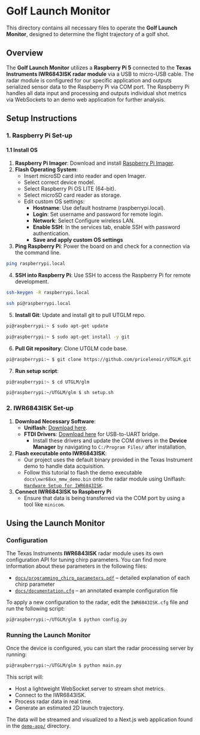 # Golf Launch Monitor

This directory contains all necessary files to operate the **Golf Launch Monitor**, designed to determine the flight trajectory of a golf shot.

## Overview

The **Golf Launch Monitor** utilizes a **Raspberry Pi 5** connected to the **Texas Instruments IWR6843ISK radar module** via a USB to micro-USB cable. The radar module is configured for our specific application and outputs serialized sensor data to the Raspberry Pi via COM port. The Raspberry Pi handles all data input and processing and outputs individual shot metrics via WebSockets to an demo web application for further analysis.


## Setup Instructions

### 1. Raspberry Pi Set-up
#### 1.1 Install OS
1. **Raspberry Pi Imager**: Download and install [Raspberry Pi Imager](https://www.raspberrypi.org/software/).
2. **Flash Operating System**: 
   - Insert microSD card into reader and open Imager.
   - Select correct device model.
   - Select Raspberry Pi OS LITE (64-bit).
   - Select microSD card reader as storage.
   - Edit custom OS settings:
      - **Hostname**: Use default hostname (raspberrypi.local).
      - **Login**: Set username and password for remote login.
      - **Network**: Select Configure wireless LAN.
      - **Enable SSH**: In the services tab, enable SSH with password authentication.
      - **Save and apply custom OS settings**
3. **Ping Raspberry Pi**: Power the board on and check for a connection via the command line.
```bash
ping raspberrypi.local
```
4. **SSH into Raspberry Pi**: Use SSH to access the Raspberry Pi for remote development.
```bash
ssh-keygen -R raspberrypi.local

ssh pi@raspberrypi.local
```
5. **Install Git**: Update and install git to pull UTGLM repo.
```bash
pi@raspberrypi:~ $ sudo apt-get update

pi@raspberrypi:~ $ sudo apt-get install -y git
```
6. **Pull Git repository**: Clone UTGLM code base.
```bash
pi@raspberrypi:~ $ git clone https://github.com/pricelenoir/UTGLM.git
```
7. **Run setup script**:
```bash
pi@raspberrypi:~ $ cd UTGLM/glm

pi@raspberrypi:~/UTGLM/glm $ sh setup.sh
```

### 2. IWR6843ISK Set-up
1. **Download Necessary Software**:
   - **Uniflash**: [Download here](https://www.ti.com/tool/UNIFLASH).
   - **FTDI Drivers**: [Download here](https://ftdichip.com/drivers/) for USB-to-UART bridge.
     - Install these drivers and update the COM drivers in the **Device Manager** by navigating to `C:/Program Files/` after installation.
2. **Flash executable onto IWR6843ISK**:
   - Our project uses the default binary provided in the Texas Instrument demo to handle data acquisition.
   - Follow this tutorial to flash the demo executable `docs\xwr68xx_mmw_demo.bin` onto the radar module using Uniflash:
   [`Hardware Setup for IWR6843ISK`](https://www.youtube.com/watch?v=YsIiPGR9k4c).
3. **Connect IWR6843ISK to Raspberry Pi**
   - Ensure that data is being transferred via the COM port by using a tool like `minicom`.


## Using the Launch Monitor

### Configuration
The Texas Instruments **IWR6843ISK** radar module uses its own configuration API for tuning chirp parameters. You can find more information about these parameters in the following files:

- [`docs/programming_chirp_parameters.pdf`](docs/programming_chirp_parameters.pdf) – detailed explanation of each chirp parameter
- [`docs/documentation.cfg`](docs/documentation.cfg) – an annotated example configuration file

To apply a new configuration to the radar, edit the `IWR6843ISK.cfg` file and run the following script:

```bash
pi@raspberrypi:~/UTGLM/glm $ python config.py
```

### Running the Launch Monitor
Once the device is configured, you can start the radar processing server by running:

```bash
pi@raspberrypi:~/UTGLM/glm $ python main.py
```

This script will:
- Host a lightweight WebSocket server to stream shot metrics.
- Connect to the IWR6843ISK.
- Process radar data in real time.
- Generate an estimated 2D launch trajectory.

The data will be streamed and visualized to a Next.js web application found in the [`demo-app/`](../demo-app/) directory.